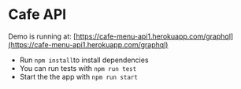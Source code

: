# Cafe API

Demo is running at: [https://cafe-menu-api1.herokuapp.com/graphql](https://cafe-menu-api1.herokuapp.com/graphql)

- Run `npm install`to install dependencies
- You can run tests with `npm run test`
- Start the the app with `npm run start`
